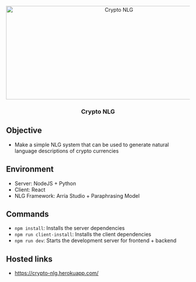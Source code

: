 <p align="center">
  <img  alt="Crypto NLG" height="256px" width="603px" src="https://www.retresco.de/wp-content/uploads/2019/07/Bildschirmfoto-2019-07-16-um-16.53.44.png">
</p>

<h3 align="center"> Crypto NLG </h3>

## Objective
- Make a simple NLG system that can be used to generate natural language descriptions of crypto currencies
## Environment
- Server: NodeJS + Python
- Client: React
- NLG Framework: Arria Studio + Paraphrasing Model
## Commands
- `npm install`: Installs the server dependencies
- `npm run client-install`: Installs the client dependencies
- `npm run dev`: Starts the development server for frontend + backend
## Hosted links
- https://crypto-nlg.herokuapp.com/
